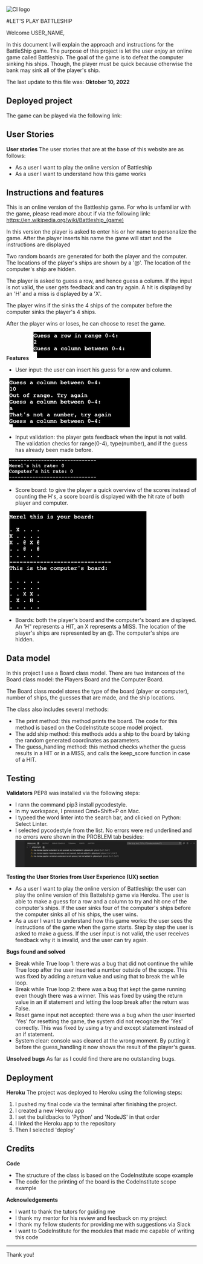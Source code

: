 ![CI logo](https://codeinstitute.s3.amazonaws.com/fullstack/ci_logo_small.png)

#LET'S PLAY BATTLESHIP

Welcome USER_NAME,

In this document I will explain the approach and instructions for the BattleShip game. The purpose of this project is let the user enjoy an online game called Battleship. The goal of the game is to defeat the computer sinking his ships. Though, the player must be quick because otherwise the bank may sink all of the player's ship. 

The last update to this file was: **Oktober 10, 2022**

## Deployed project
The game can be played via the following link:

## User Stories
**User stories**
The user stories that are at the base of this website are as follows:

* As a user I want to play the online version of Battleship
* As a user I want to understand how this game works

## Instructions and features
This is an online version of the Battleship game. For who is unfamiliar with the game, please read more about if via the following link: https://en.wikipedia.org/wiki/Battleship_(game)

In this version the player is asked to enter his or her name to personalize the game.
After the player inserts his name the game will start and the instructions are displayed

Two random boards are generated for both the player and the computer. The locations of the player's ships are shown by a '@'.
The location of the computer's ship are hidden.

The player is asked to guess a row, and hence guess a column. If the input is not valid, the user gets feedback and can try again.
A hit is displayed by an 'H' and a miss is displayed by a 'X'.

The player wins if the sinks the 4 ships of the computer before the computer sinks the player's 4 ships. 

After the player wins or loses, he can choose to reset the game.

**Features**
![Image of user input](./assets/images/userinput.png)
* User input: the user can insert his guess for a row and column.

![Image of input validation](./assets/images/userfeedback.png)
* Input validation: the player gets feedback when the input is not valid. The validation checks for range(0-4), type(number), and if the guess has already been made before.

![Image of score board](./assets/images/scoreboard.png)
* Score board: to give the player a quick overview of the scores instead of counting the H's, a score board is displayed with the hit rate of both player and computer.

![Image of boards](./assets/images/displayboard_hitsandmisses.png)
* Boards: both the player's board and the computer's board are displayed. An 'H" represents a HIT, an X represents a MISS. The location of the player's ships are represented by an @. The computer's ships are hidden.


## Data model
In this project I use a Board class model. There are two instances of the Board class model: the Players Board and the Computer Board. 

The Board class model stores the type of the board (player or computer), number of ships, the guesses that are made, and the ship locations.

The class also includes several methods:
* The print method: this method prints the board. The code for this method is based on the CodeInstitute scope model project.
* The add ship method: this methods adds a ship to the board by taking the random generated coordinates as parameters.
* The guess_handling method: this method checks whether the guess results in a HIT or in a MISS, and calls the keep_score function in case of a HIT.


## Testing
**Validators**
PEP8 was installed via the following steps:
* I rann the command pip3 install pycodestyle.
* In my workspace, I pressed Cmd+Shift+P on Mac.
* I typeed the word linter into the search bar, and clicked on Python: Select Linter.
* I selected pycodestyle from the list.
No errors were red underlined and no errors were shown in the PROBLEM tab besides:
![Image of problem tab](./assets/images/warnings_problemtab.png)


**Testing the User Stories from User Experience (UX) section**
* As a user I want to play the online version of Battleship: the user can play the online version of this Battelship game via Heroku. The user is able to make a guess for a row and a column to try and hit one of the computer's ships. If the user sinks four of the computer's ships before the computer sinks all of his ships, the user wins.
* As a user I want to understand how this game works: the user sees the instructions of the game when the game starts. Step by step the user is asked to make a guess. If the user input is not valid, the user receives feedback why it is invalid, and the user can try again.

**Bugs found and solved**
* Break while True loop 1: there was a bug that did not continue the while True loop after the user inserted a number outside of the scope. This was fixed by adding a return value and using that to break the while loop.
* Break while True loop 2: there was a bug that kept the game running even though there was a winner. This was fixed by using the return value in an if statement and letting the loop break after the return was False.
* Reset game input not accepted: there was a bug when the user inserted 'Yes' for resetting the game, the system did not recognize the 'Yes' correctly. This was fixed by using a try and except statement instead of an if statement.
* System clear: console was cleared at the wrong moment. By putting it before the guess_handling it now shows the result of the player's guess.

**Unsolved bugs**
As far as I could find there are no outstanding bugs.

## Deployment
**Heroku**
The project was deployed to Heroku using the following steps:
1. I pushed my final code via the terminal after finishing the project.
2. I created a new Heroku app
3. I set the buildbacks to 'Python' and 'NodeJS' in that order
4. I linked the Heroku app to the repository
5. Then I selected 'deploy'

## Credits
**Code**
* The structure of the class is based on the CodeInstitute scope example
* The code for the printing of the board is the CodeInstitute scope example

**Acknowledgements**
* I want to thank the tutors for guiding me 
* I thank my mentor for his review and feedback on my project
* I thank my fellow students for providing me with suggestions via Slack
* I want to CodeInstitute for the modules that made me capable of writing this code
---

Thank you!
